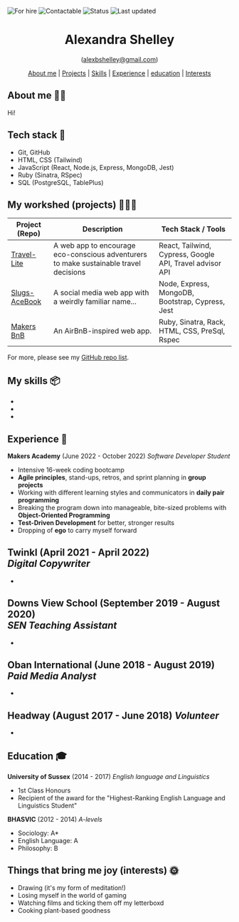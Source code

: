 ![For hire](img)
![Contactable](img)
![Status](img)
![Last updated](img)

<div align="center">

# Alexandra Shelley #
(alexbshelley@gmail.com)

[About me](#about_me) | [Projects](#projects) | [Skills](#skills) | [Experience](#experience) | [education](#education) | [Interests](#interests) 

</div>

## <a name="about_me">About me 👩🏻</a>

Hi! 

## <a name="tech-stack">Tech stack 🤖</a> 
- Git, GitHub
- HTML, CSS (Tailwind)
- JavaScript (React, Node.js, Express, MongoDB, Jest)
- Ruby (Sinatra, RSpec)
- SQL (PostgreSQL, TablePlus)

## <a name="projects">My workshed (projects) 👩🏻‍💻</a>

| Project (Repo)                | Description                  | Tech Stack / Tools             |
| ----------------------------- | ---------------------------- | ------------------------------ |
| [Travel-Lite](https://github.com/Curtis-Turk/Travel-lite) | A web app to encourage eco-conscious adventurers to make sustainable travel decisions | React, Tailwind, Cypress, Google API, Travel advisor API |
| [Slugs-AceBook](https://github.com/naomischlosser/acebook-node-slugs)| A social media web app with a weirdly familiar name... | Node, Express, MongoDB, Bootstrap, Cypress, Jest |
| [Makers BnB](https://github.com/Curtis-Turk/makersbnb-ruby-seed) | An AirBnB-inspired web app. | Ruby, Sinatra, Rack, HTML, CSS, PreSql, Rspec |  

For more, please see my [GitHub repo list](https://github.com/alexandrashelley?tab=repositories).

## <a name="skills">My skills 📦</a>
- 
- 
- 

## <a name="experience">Experience 💼</a>

**Makers Academy** (June 2022 - October 2022)
*Software Developer Student*
- Intensive 16-week coding bootcamp
- **Agile principles**, stand-ups, retros, and sprint planning in **group projects**
- Working with different learning styles and communicators in **daily pair programming**
- Breaking the program down into manageable, bite-sized problems with **Object-Oriented Programming**
- **Test-Driven Development** for better, stronger results
- Dropping of **ego** to carry myself forward

**Twinkl** (April 2021 - April 2022)    
*Digital Copywriter*  
- 
- 

**Downs View School** (September 2019 - August 2020)   
*SEN Teaching Assistant*
- 
- 

**Oban International** (June 2018 - August 2019)
*Paid Media Analyst*
- 
- 

**Headway** (August 2017 - June 2018)
*Volunteer*
- 
- 

## <a name="education">Education 🎓</a>

**University of Sussex** (2014 - 2017)
*English language and Linguistics*
- 1st Class Honours
- Recipient of the award for the "Highest-Ranking English Language and Linguistics Student"

**BHASVIC** (2012 - 2014)
*A-levels*
- Sociology: A*
- English Language: A
- Philosophy: B
## <a name="interests">Things that bring me joy (interests) 🌞</a>

- Drawing (it's my form of meditation!)
- Losing myself in the world of gaming
- Watching films and ticking them off my letterboxd
- Cooking plant-based goodness